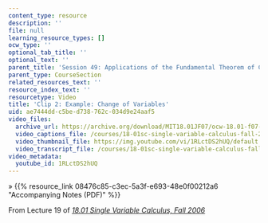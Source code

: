 ```yaml
---
content_type: resource
description: ''
file: null
learning_resource_types: []
ocw_type: ''
optional_tab_title: ''
optional_text: ''
parent_title: 'Session 49: Applications of the Fundamental Theorem of Calculus'
parent_type: CourseSection
related_resources_text: ''
resource_index_text: ''
resourcetype: Video
title: 'Clip 2: Example: Change of Variables'
uid: ae7444dd-c5be-d738-762c-034d9e24aaf5
video_files:
  archive_url: https://archive.org/download/MIT18.01JF07/ocw-18.01-f07-lec19_300k.mp4
  video_captions_file: /courses/18-01sc-single-variable-calculus-fall-2010/3ab0d3ea4ab455fab96afad6ffeac06e_1RLctDS2hUQ.vtt
  video_thumbnail_file: https://img.youtube.com/vi/1RLctDS2hUQ/default.jpg
  video_transcript_file: /courses/18-01sc-single-variable-calculus-fall-2010/7aa88c5b4389c0e1152f38e0b88e4afa_1RLctDS2hUQ.pdf
video_metadata:
  youtube_id: 1RLctDS2hUQ
---
```


» {{% resource_link 08476c85-c3ec-5a3f-e693-48e0f00212a6 "Accompanying Notes (PDF)" %}}

From Lecture 19 of [_18.01 Single Variable Calculus, Fall 2006_](/courses/18-01-single-variable-calculus-fall-2006/pages/video-lectures)